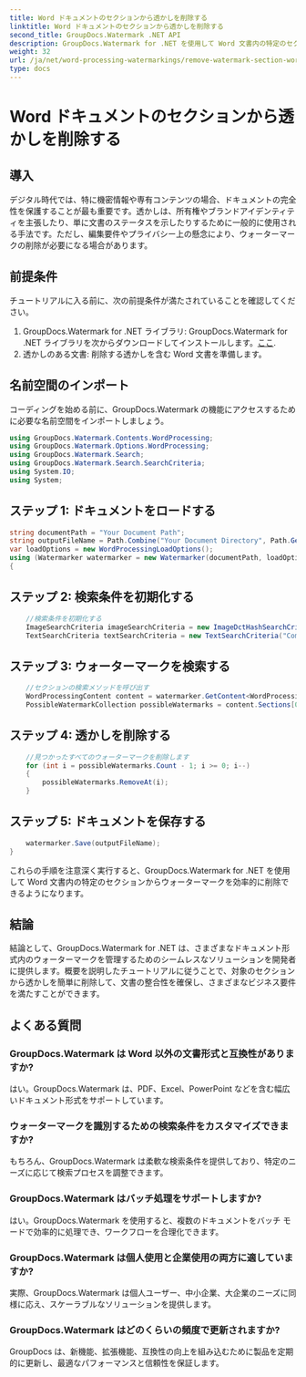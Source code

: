 ```yaml
---
title: Word ドキュメントのセクションから透かしを削除する
linktitle: Word ドキュメントのセクションから透かしを削除する
second_title: GroupDocs.Watermark .NET API
description: GroupDocs.Watermark for .NET を使用して Word 文書内の特定のセクションからウォーターマークを削除する方法を学びます。包括的なチュートリアルはここから入手できます。
weight: 32
url: /ja/net/word-processing-watermarkings/remove-watermark-section-word-docs/
type: docs
---
```

# Word ドキュメントのセクションから透かしを削除する

## 導入
デジタル時代では、特に機密情報や専有コンテンツの場合、ドキュメントの完全性を保護することが最も重要です。透かしは、所有権やブランドアイデンティティを主張したり、単に文書のステータスを示したりするために一般的に使用される手法です。ただし、編集要件やプライバシー上の懸念により、ウォーターマークの削除が必要になる場合があります。
## 前提条件
チュートリアルに入る前に、次の前提条件が満たされていることを確認してください。
1.  GroupDocs.Watermark for .NET ライブラリ: GroupDocs.Watermark for .NET ライブラリを次からダウンロードしてインストールします。[ここ](https://releases.groupdocs.com/Watermark/net/).
2. 透かしのある文書: 削除する透かしを含む Word 文書を準備します。

## 名前空間のインポート
コーディングを始める前に、GroupDocs.Watermark の機能にアクセスするために必要な名前空間をインポートしましょう。
```csharp
using GroupDocs.Watermark.Contents.WordProcessing;
using GroupDocs.Watermark.Options.WordProcessing;
using GroupDocs.Watermark.Search;
using GroupDocs.Watermark.Search.SearchCriteria;
using System.IO;
using System;
```
## ステップ 1: ドキュメントをロードする
```csharp
string documentPath = "Your Document Path";
string outputFileName = Path.Combine("Your Document Directory", Path.GetFileName(documentPath));
var loadOptions = new WordProcessingLoadOptions();
using (Watermarker watermarker = new Watermarker(documentPath, loadOptions))
{
```
## ステップ 2: 検索条件を初期化する
```csharp
    //検索条件を初期化する
    ImageSearchCriteria imageSearchCriteria = new ImageDctHashSearchCriteria(Constants.LogoPng);
    TextSearchCriteria textSearchCriteria = new TextSearchCriteria("Company Name");
```
## ステップ 3: ウォーターマークを検索する
```csharp
    //セクションの検索メソッドを呼び出す
    WordProcessingContent content = watermarker.GetContent<WordProcessingContent>();
    PossibleWatermarkCollection possibleWatermarks = content.Sections[0].Search(textSearchCriteria.Or(imageSearchCriteria));
```
## ステップ 4: 透かしを削除する
```csharp
    //見つかったすべてのウォーターマークを削除します
    for (int i = possibleWatermarks.Count - 1; i >= 0; i--)
    {
        possibleWatermarks.RemoveAt(i);
    }
```
## ステップ 5: ドキュメントを保存する
```csharp
    watermarker.Save(outputFileName);
}
```
これらの手順を注意深く実行すると、GroupDocs.Watermark for .NET を使用して Word 文書内の特定のセクションからウォーターマークを効率的に削除できるようになります。

## 結論
結論として、GroupDocs.Watermark for .NET は、さまざまなドキュメント形式内のウォーターマークを管理するためのシームレスなソリューションを開発者に提供します。概要を説明したチュートリアルに従うことで、対象のセクションから透かしを簡単に削除して、文書の整合性を確保し、さまざまなビジネス要件を満たすことができます。
## よくある質問
### GroupDocs.Watermark は Word 以外の文書形式と互換性がありますか?
はい。GroupDocs.Watermark は、PDF、Excel、PowerPoint などを含む幅広いドキュメント形式をサポートしています。
### ウォーターマークを識別するための検索条件をカスタマイズできますか?
もちろん、GroupDocs.Watermark は柔軟な検索条件を提供しており、特定のニーズに応じて検索プロセスを調整できます。
### GroupDocs.Watermark はバッチ処理をサポートしますか?
はい。GroupDocs.Watermark を使用すると、複数のドキュメントをバッチ モードで効率的に処理でき、ワークフローを合理化できます。
### GroupDocs.Watermark は個人使用と企業使用の両方に適していますか?
実際、GroupDocs.Watermark は個人ユーザー、中小企業、大企業のニーズに同様に応え、スケーラブルなソリューションを提供します。
### GroupDocs.Watermark はどのくらいの頻度で更新されますか?
GroupDocs は、新機能、拡張機能、互換性の向上を組み込むために製品を定期的に更新し、最適なパフォーマンスと信頼性を保証します。